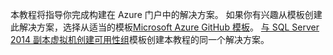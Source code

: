 本教程将指导你完成构建在 Azure 门户中的解决方案。 如果你有兴趣从模板创建此解决方案，选择从适当的模板[Microsoft Azure GitHub 模板](http://github.com/Azure/azure-quickstart-templates)。 [与 SQL Server 2014 副本虚拟机创建可用性组](http://github.com/Azure/azure-quickstart-templates/tree/master/sqlvm-alwayson-cluster)模板创建本教程的同一个解决方案。 

